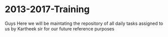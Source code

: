 # 2013-2017-Training


Guys Here we will be maintating the repository of all daily tasks assigned to us by Kartheek sir for our future reference purposes
